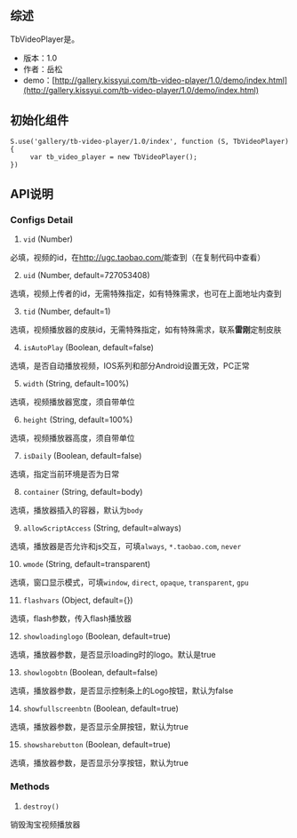 ## 综述

TbVideoPlayer是。

* 版本：1.0
* 作者：岳松
* demo：[http://gallery.kissyui.com/tb-video-player/1.0/demo/index.html](http://gallery.kissyui.com/tb-video-player/1.0/demo/index.html)

## 初始化组件

    S.use('gallery/tb-video-player/1.0/index', function (S, TbVideoPlayer) {
         var tb_video_player = new TbVideoPlayer();
    })

## API说明

### Configs Detail

1. `vid` (Number)

必填，视频的id，在<http://ugc.taobao.com/>能查到（在复制代码中查看）

2. `uid` (Number, default=727053408)

选填，视频上传者的id，无需特殊指定，如有特殊需求，也可在上面地址内查到

3. `tid` (Number, default=1)

选填，视频播放器的皮肤id，无需特殊指定，如有特殊需求，联系**雷刚**定制皮肤

4. `isAutoPlay` (Boolean, default=false)

选填，是否自动播放视频，IOS系列和部分Android设置无效，PC正常

5. `width` (String, default=100%)

选填，视频播放器宽度，须自带单位

6. `height` (String, default=100%)

选填，视频播放器高度，须自带单位

7. `isDaily` (Boolean, default=false)

选填，指定当前环境是否为日常

8. `container` (String, default=body)

选填，播放器插入的容器，默认为`body`

9. `allowScriptAccess` (String, default=always)

选填，播放器是否允许和js交互，可填`always`, `*.taobao.com`, `never`

10. `wmode` (String, default=transparent)

选填，窗口显示模式，可填`window`, `direct`, `opaque`, `transparent`, `gpu`

11. `flashvars` (Object, default={})

选填，flash参数，传入flash播放器

12. `showloadinglogo` (Boolean, default=true)

选填，播放器参数，是否显示loading时的logo。默认是true

13. `showlogobtn` (Boolean, default=false)

选填，播放器参数，是否显示控制条上的Logo按钮，默认为false

14. `showfullscreenbtn` (Boolean, default=true)

选填，播放器参数，是否显示全屏按钮，默认为true

15. `showsharebutton` (Boolean, default=true)

选填，播放器参数，是否显示分享按钮，默认为true

### Methods

1. `destroy()`

销毁淘宝视频播放器